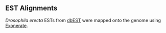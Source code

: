 EST Alignments
--------------

*Drosophila erecta* ESTs from
[dbEST](http://www.ncbi.nlm.nih.gov/dbEST/) were mapped onto the genome
using [Exonerate](http://www.biomedcentral.com/1471-2105/6/31).
